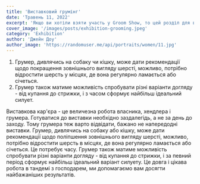```yaml
---
title: 'Виставковий грумінг'
date: 'Травень 11, 2022'
excerpt: 'Якщо ви хотіли взяти участь у Groom Show, то цей розділ для вас'
cover_image: '/images/posts/exhibition-grooming.jpeg'
category: 'Exhibition'
author: 'Джейн Доу'
author_image: 'https://randomuser.me/api/portraits/women/11.jpg'
---
```

1. Грумер, дивлячись на собаку чи кішку, може дати рекомендації щодо покращення зовнішнього вигляду шерсті, можливо, потрібно відростити шерсть у місцях, де вона регулярно ламається або січеться.
2. Грумер також матиме можливість спробувати різні варіанти догляду - від купання до стрижки, і з часом сформує найбільш ідеальний силует.

Виставкова кар'єра - це величезна робота власника, хендлера і грумера. Готуватися до виставки необхідно заздалегідь, а не за день до заходу.
Тому грумера теж варто відвідати, бажано не напередодні виставки. Грумер, дивлячись на собаку або кішку, може дати рекомендації щодо поліпшення зовнішнього вигляду шерсті, можливо, потрібно відростити шерсть в місцях, де вона регулярно ламається або січеться. Це потребує часу. Грумер також матиме можливість спробувати різні варіанти догляду - від купання до стрижки, і за певний період сформує найбільш ідеальний варіант силуету. Це довга і цікава робота в тандемі з господарем, ми допомагаємо вам досягти найбажаніших результатів.
